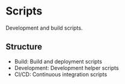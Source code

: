 # Scripts

Development and build scripts.

## Structure
- Build: Build and deployment scripts
- Development: Development helper scripts
- CI/CD: Continuous integration scripts
